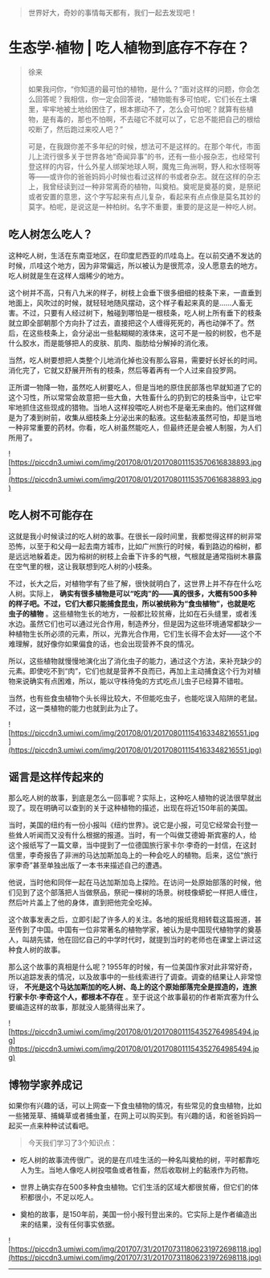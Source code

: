 > 世界好大，奇妙的事情每天都有，我们一起去发现吧！

# 生态学·植物 | 吃人植物到底存不存在？

> 徐来
> 
> 如果我问你，“你知道的最可怕的植物，是什么？”面对这样的问题，你会怎么回答呢？我相信，你一定会回答说，“植物能有多可怕呢，它们长在土壤里，牢牢地被土地给困住了，根本挪动不了，怎么会可怕呢？就算有些植物，是有毒的，那也不怕啊，不去碰它不就可以了，它总不能把自己的根给咬断了，然后跑过来咬人吧？”
> 
> 可是，在我跟你差不多年纪的时候，想法可不是这样的。在那个年代，市面儿上流行很多关于世界各地“奇闻异事”的书，还有一些小报杂志，也经常刊登这样的内容，什么外星人绑架地球人啊，魔鬼三角洲啊，野人和水怪啊等等——或许你的爸爸妈妈小时候也看过这样的书或者杂志。就在这样的杂志上，我曾经读到过一种非常离奇的植物，叫奠柏。奠呢是奠基的奠，是祭祀或者安置的意思，这个字写起来有点儿复杂，看起来有点点像是莫名其妙的莫字。柏呢，是说这是一种柏树。名字不重要，重要的是这是一种吃人树。

## 吃人树怎么吃人？

这种吃人树，生活在东南亚地区，在印度尼西亚的爪哇岛上。在以前交通不发达的时候，爪哇这个地方，因为非常偏远，所以被认为是很荒凉，没人愿意去的地方。吃人树就是生在这样人烟稀少的地方。

这个树并不高，只有八九米的样子，树枝上会垂下很多细细的枝条下来，一直垂到地面上，风吹过的时候，就轻轻地随风摆动，这个样子看起来真的是……人畜无害。不过，只要有人经过树下，触碰到哪怕是一根枝条，吃人树上所有垂下的枝条就立即全部朝那个方向扑了过去，直接把这个人缠得死死的，再也动弹不了。然后，在这些枝条上，会分泌出一些黏糊糊的液体来，这可不是一般的树胶，也不是什么胶水，而是能够把人的皮肤、肌肉、脂肪给分解掉的消化液。

当然，吃人树要想把人类整个儿地消化掉也没有那么容易，需要好长好长的时间。消化完了，它就又舒展开所有的枝条，然后等着再有一个人过来自投罗网。

正所谓一物降一物，虽然吃人树要吃人，但是当地的原住民部落也早就知道了它的这个习性，所以常常会故意把一些大鱼，大牲畜什么的扔到它的枝条当中，让它牢牢地抓住这些现成的猎物。当地人这样投喂吃人树也不是毫无来由的。他们这样做是为了凑到树前，收集从细枝条上分泌出来的黏液。这些黏液虽然可怕，却是当地一种非常重要的药材。你看，吃人树虽然能吃人，但最终还是会被人制服，为人们所用了。    

![https://piccdn3.umiwi.com/img/201708/01/201708011153570616838893.jpg](https://piccdn3.umiwi.com/img/201708/01/201708011153570616838893.jpg)

## 吃人树不可能存在

这就是我小时候读过的吃人树的故事。在很长一段时间里，我都觉得这样的树非常恐怖，以至于和父母一起去南方城市，比如广州旅行的时候，看到路边的榕树，都是远远地躲着走。因为榕树的树枝上会垂下许多的气根，气根就是通常指树木暴露在空气里的根，这让我联想到吃人树的小枝条。

不过，长大之后，对植物学有了些了解，很快就明白了，这世界上并不存在什么吃人树。实际上， **确实有很多植物是可以“吃肉”的——真的很多，大概有500多种的样子吧。不过，它们大都只能捕食昆虫，所以被统称为“食虫植物”，也就是吃虫子的植物** 。这些植物生长的地方，一般都比较贫瘠，比如在石头缝里，或者浅水边。虽然它们也可以通过光合作用，制造养分，但是因为这些环境通常都缺少一种植物生长所必须的元素，所以，光靠光合作用，它们生长得不会太好——这个不难理解，就好像你如果偏食的话，也会出现营养不良的情况。

所以，这些植物就慢慢地演化出了消化虫子的能力，通过这个方法，来补充缺少的元素。即使吃不到“肉”，它们也就是营养不良而已，再加上主动捕食这个行为对植物来说确实有点困难，所以，能以守株待兔的方式吃点儿虫子已经算不错啦。

当然，也有些食虫植物个头长得比较大，不但能吃虫子，也能吃误入陷阱的老鼠。不过，这一类植物的能力也就到此为止了。

![https://piccdn3.umiwi.com/img/201708/01/201708011154163348216551.jpg](https://piccdn3.umiwi.com/img/201708/01/201708011154163348216551.jpg)

## 谣言是这样传起来的

那么吃人树的故事，到底是怎么一回事呢？实际上，这种吃人植物的说法很早就出现了。现在明确可以查到的关于这种植物的描述，出现在将近150年前的美国。

当时，美国的纽约有一份小报叫《纽约世界》。说它是小报，可见它经常会刊登一些耸人听闻而又没有什么根据的报道。当时，有一个叫做艾德姆·斯宾塞的人，给这个报纸写了一篇文章，当中提到了一位德国旅行家卡尔·李奇的一封信，在这封信里，李奇报告了非洲的马达加斯加岛上的一种会吃人的植物。后来，这位“旅行家李奇”甚至单独出版了一本书来描述自己的遭遇。

他说，当时他和同伴一起在马达加斯加岛上探险。在访问一处原始部落的时候，他们见到了这个部落把人当做祭品，祭祀一棵树的场景。树枝像蟒蛇一样把人缠住，然后叶片盖上了他的身体，直到把他完全吃掉。

这个故事发表之后，立即引起了许多人的关注。各地的报纸竞相转载这篇报道，甚至传到了中国。中国有一位非常著名的植物学家，被认为是中国现代植物学的奠基人，叫胡先骕，他在回忆自己的中学时代时，就提到当时的老师也在课堂上讲过这种食人树的故事。

那么这个故事的真相是什么呢？1955年的时候，有一位美国作家对此非常好奇，所以追踪发表的情况，以及故事中的一些线索进行了调查。调查的结果让人非常惊讶， **不光是这个马达加斯加的吃人树、岛上的这个原始部落完全是捏造的，连旅行家卡尔·李奇这个人，都根本不存在** 。至于说这个故事最初的作者斯宾塞为什么要编造这样的故事，那就没人能猜得出来了。

![https://piccdn3.umiwi.com/img/201708/01/201708011154352764985494.jpg](https://piccdn3.umiwi.com/img/201708/01/201708011154352764985494.jpg)

## 博物学家养成记

如果你有兴趣的话，可以上网查一下食虫植物的情况，有些常见的食虫植物，比如一些猪笼草、捕蝇草或者捕虫堇，在网上可以购买到。有兴趣的话，和爸爸妈妈一起买一点来种种试试看吧。

> 今天我们学习了3个知识点：

* 吃人树的故事流传很广。说的是在爪哇生活的一种名叫奠柏的树，平时都靠吃人为生。当地人像吃人树投喂鱼或者牲畜，然后收取树上的黏液作为药物。

* 世界上确实存在500多种食虫植物。它们生活的区域大都很贫瘠，但它们的体积都很小，不足以吃人。

* 奠柏的故事，是150年前，美国一份小报刊登出来的。它实际上是作者编造出来的结果，没有任何事实依据。

![https://piccdn3.umiwi.com/img/201707/31/201707311806231972698118.jpg](https://piccdn3.umiwi.com/img/201707/31/201707311806231972698118.jpg)

---
